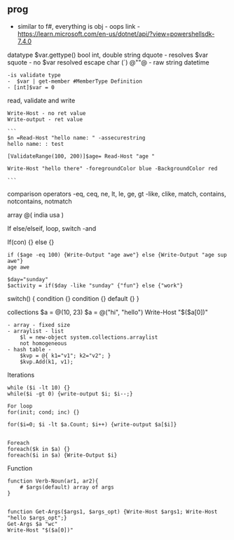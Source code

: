 ## prog
- similar to f#, everything is obj - oops
link - https://learn.microsoft.com/en-us/dotnet/api/?view=powershellsdk-7.4.0

datatype
	$var.gettype()
	bool
	int, double
	string dquote - resolves $var
		squote - no $var resolved
		escape char (`)
		@""@ - raw string
	datetime


	-is validate type
	-  $var | get-member #MemberType Definition
	- [int]$var = 0

read, validate and write

	Write-Host - no ret value
	Write-output - ret value

	```
	$n =Read-Host "hello name: " -assecurestring
	hello name: : test

	[ValidateRange(100, 200)]$age= Read-Host "age "

	Write-Host "hello there" -foregroundColor blue -BackgroundColor red

	```


comparison operators
	-eq, ceq, ne, lt, le, ge, gt
	-like, clike, match, contains, notcontains, notmatch

array
@(
india
usa
)

If else/elseif, loop, switch
	-and

If(con) {} else {}
```
if ($age -eq 100) {Write-Output "age awe"} else {Write-Output "age sup awe"}
age awe

```
	$day="sunday"
	$activity = if($day -like "sunday" {"fun"} else {"work"}
	

switch(<test-value>) {
	condition {<action>}
	condition {<action>}
	default {<action>}
}


collections
$a = @(10, 23)
$a = @("hi", "hello")
Write-Host "$($a[0])"

	- array - fixed size
	- arraylist - list
		$l = new-object system.collections.arraylist
		not homogeneous
	- hash table - 
		$kvp = @{ k1="v1"; k2="v2"; }
		$kvp.Add(k1, v1);

Iterations

	while ($i -lt 10) {}
	while($i -gt 0) {write-output $i; $i--;}

	For loop
	for(init; cond; inc) {}

	for($i=0; $i -lt $a.Count; $i++) {write-output $a[$i]}


	Foreach
	foreach($k in $a) {}
	foreach($i in $a) {Write-Output $i}



Function

	function Verb-Noun(ar1, ar2){
		# $args(default) array of args
	}


	function Get-Args($args1, $args_opt) {Write-Host $args1; Write-Host "hello $args_opt";}
	Get-Args $a "wc" 
	Write-Host "$($a[0])"